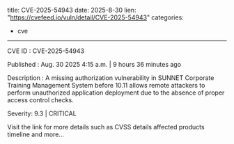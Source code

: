  
title: CVE-2025-54943
date: 2025-8-30
lien: "https://cvefeed.io/vuln/detail/CVE-2025-54943"
categories:
  - cve
---

CVE ID : CVE-2025-54943

Published :  Aug. 30
2025
4:15 a.m. | 9 hours
36 minutes ago

Description : A missing authorization vulnerability in SUNNET Corporate Training Management System before 10.11 allows remote attackers to perform unauthorized application deployment due to the absence of proper access control checks.

Severity: 9.3 | CRITICAL

Visit the link for more details
such as CVSS details
affected products
timeline
and more...
